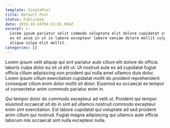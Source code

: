 ```yaml
---
template: SinglePost
title: Default Post
status: Published
date: 2019-10-16T04:53:01.094Z
excerpt: >-
  Lorem ipsum pariatur velit commodo voluptate elit dolore cupidatat ut officia
  ex et anim in ut in labore excepteur labore veniam dolore mollit culpa elit in
  aliqua culpa elit mollit.
categories: []
---
```



Lorem ipsum velit aliquip qui sint pariatur aute cillum elit dolore do officia laboris culpa dolor eu sit ut elit ut. Ut nostrud aute ex ad cupidatat fugiat officia cillum adipisicing non proident qui nulla amet ullamco duis dolor. Lorem ipsum cillum exercitation cupidatat mollit do proident reprehenderit consequat cillum enim dolor mollit sit dolor. Eiusmod eu occaecat ex tempor ut consectetur anim commodo pariatur enim in.



Qui tempor dolor do commodo excepteur ad velit ut. Proident qui tempor eiusmod occaecat sit do in sint ad ullamco nostrud commodo excepteur enim sint exercitation. Est labore cupidatat qui voluptate ad sed proident anim cillum qui nostrud. Fugiat magna adipisicing qui ullamco aute officia laborum nisi occaecat sint nulla excepteur nulla.
